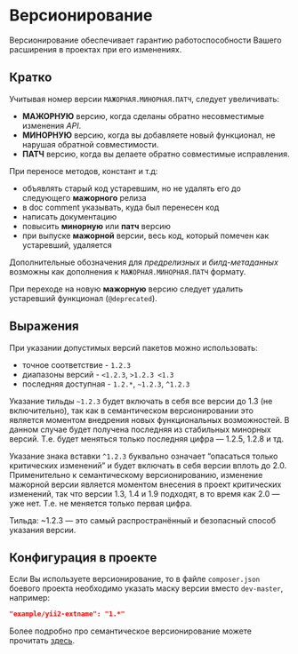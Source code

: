 Версионирование
==============

Версионирование обеспечивает гарантию работоспособности Вашего расширения в проектах при его изменениях.

## Кратко

Учитывая номер версии `МАЖОРНАЯ.МИНОРНАЯ.ПАТЧ`, следует увеличивать:

* **МАЖОРНУЮ** версию, когда сделаны обратно несовместимые изменения *API*.
* **МИНОРНУЮ** версию, когда вы добавляете новый функционал, не нарушая обратной совместимости.
* **ПАТЧ** версию, когда вы делаете обратно совместимые исправления.

При переносе методов, констант и т.д:

* объявлять старый код устаревшим, но не удалять его до следующего **мажорного** релиза
* в doc comment указывать, куда был перенесен код
* написать документацию
* повысить **минорную** или **патч** версию
* при выпуске **мажорной** версии, весь код, который помечен как устаревший, удаляется

Дополнительные обозначения для *предрелизных* и *билд-метаданных* возможны как дополнения к `МАЖОРНАЯ.МИНОРНАЯ.ПАТЧ` формату.

При переходе на новую **мажорную** версию следует удалить устаревший функционал (`@deprecated`).

## Выражения

При указании допустимых версий пакетов можно использовать:

* точное соответствие - `1.2.3`
* диапазоны версий - `<1.2.3`, `>1.2.3 <1.3`
* последняя доступная - `1.2.*`, `~1.2.3`, `^1.2.3`

Указание тильды `~1.2.3` будет включать в себя все версии до 1.3 (не включительно), 
так как в семантическом версионировании это является моментом внедрения новых функциональных возможностей. 
В данном случае будет получена последняя из стабильных минорных версий. Т.е. будет меняться только последняя цифра — 1.2.5, 1.2.8 и тд.

Указание знака вставки `^1.2.3` буквально означает “опасаться только критических изменений” 
и будет включать в себя версии вплоть до 2.0. 
Применительно к семантическому версионированию, 
изменение мажорной версии является моментом внесения в проект критических изменений, 
так что версии 1.3, 1.4 и 1.9 подходят, в то время как 2.0 — уже нет.
Т.е. не меняется только первая цифра.

Тильда: ~1.2.3 — это самый распространённый и безопасный способ указания версии.


## Конфигурация в проекте

Если Вы используете версионирование, то в файле `composer.json` боевого проекта необходимо указать маску версии вместо `dev-master`, например:

```json
"example/yii2-extname": "1.*"
```

Более подробно про семантическое версионирование можете прочитать [здесь](http://semver.org/lang/ru).
